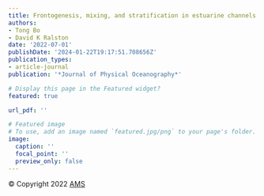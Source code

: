 ```yaml
---
title: Frontogenesis, mixing, and stratification in estuarine channels with curvature
authors:
- Tong Bo
- David K Ralston
date: '2022-07-01'
publishDate: '2024-01-22T19:17:51.708656Z'
publication_types:
- article-journal
publication: '*Journal of Physical Oceanography*'

# Display this page in the Featured widget?
featured: true

url_pdf: ''

# Featured image
# To use, add an image named `featured.jpg/png` to your page's folder.
image:
  caption: ''
  focal_point: ''
  preview_only: false
---
```


© Copyright 2022 [AMS](https://www.ametsoc.org/PUBSCopyrightPolicy)